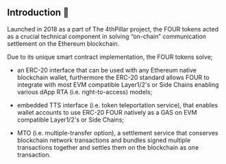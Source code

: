 ## Introduction 👋

Launched in 2018 as a part of The 4thPillar project, the FOUR tokens acted as a crucial technical component in solving “on-chain” communication settlement on the Ethereum blockchain. 

Due to its unique smart contract implementation, the FOUR tokens solve;

- an ERC-20 interface that can be used with any Ethereum native blockchain wallet, furthermore the ERC-20 standard allows FOUR to integrate with most EVM compatible Layer1/2's or Side Chains enabling various dApp RTA (i.e. right-to-access) models; 

- embedded TTS interface (i.e. token teleportation service), that enables wallet accounts to use ERC-20 FOUR natively as a GAS on EVM compatible Layer1/2's or Side Chains; 

- MTO (i.e. multiple-transfer option), a settlement service that conserves blockchain network transactions and bundles signed multiple transactions together and settles them on the blockchain as one transaction.


<!--

**Here are some ideas to get you started:**

🙋‍♀️ A short introduction - what is your organization all about?
🌈 Contribution guidelines - how can the community get involved?
👩‍💻 Useful resources - where can the community find your docs? Is there anything else the community should know?
🍿 Fun facts - what does your team eat for breakfast?
🧙 Remember, you can do mighty things with the power of [Markdown](https://docs.github.com/github/writing-on-github/getting-started-with-writing-and-formatting-on-github/basic-writing-and-formatting-syntax)
-->
